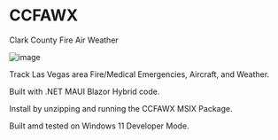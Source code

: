 <p align="right">
  
# CCFAWX

Clark County Fire Air Weather

![image](https://github.com/djflashpoint/CCFAWX/assets/10094886/82299ddf-15e1-4814-8969-4ae5cef9f085)

Track Las Vegas area Fire/Medical Emergencies, Aircraft, and Weather. 

Built with .NET MAUI Blazor Hybrid code.

Install by unzipping and running the CCFAWX MSIX Package. 

Built amd tested on Windows 11 Developer Mode.
</p>
